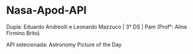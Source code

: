 # Nasa-Apod-API

Dupla: Eduardo Andreolli e Leonardo Mazzuco | 3° DS | Pam (Prof°: Aline Firmino Brito)

API selecionada:   Astronomy Picture of the Day
